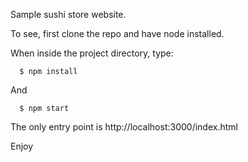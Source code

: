 Sample sushi store website.

To see, first clone the repo and have node installed.

When inside the project directory, type:

      $ npm install

And

      $ npm start

The only entry point is http://localhost:3000/index.html

Enjoy
